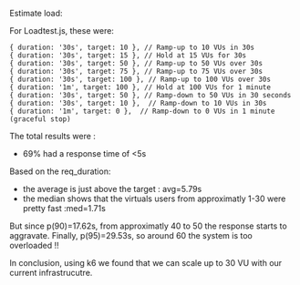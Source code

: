 Estimate load:

   For Loadtest.js, these were:

    { duration: '30s', target: 10 }, // Ramp-up to 10 VUs in 30s
    { duration: '30s', target: 15 }, // Hold at 15 VUs for 30s
    { duration: '30s', target: 50 }, // Ramp-up to 50 VUs over 30s
    { duration: '30s', target: 75 }, // Ramp-up to 75 VUs over 30s
    { duration: '30s', target: 100 }, // Ramp-up to 100 VUs over 30s
    { duration: '1m', target: 100 }, // Hold at 100 VUs for 1 minute
    { duration: '30s', target: 50 }, // Ramp-down to 50 VUs in 30 seconds
    { duration: '30s', target: 10 },  // Ramp-down to 10 VUs in 30s
    { duration: '1m', target: 0 },  // Ramp-down to 0 VUs in 1 minute (graceful stop)


The total results were :
- 69% had a response time of <5s

Based on the req_duration:
- the average is just above the target : avg=5.79s
- the median shows that the virtuals users from approximatly 1-30 were pretty fast :med=1.71s 

But since p(90)=17.62s, from approximatly 40 to 50 the response starts to aggravate.
Finally, p(95)=29.53s, so around 60 the system is too overloaded !!

In conclusion, using k6 we found that we can scale up to 30 VU with our current infrastrucutre.


      